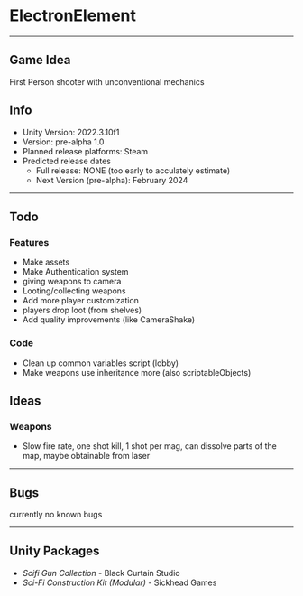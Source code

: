 # ElectronElement

---

## Game Idea
First Person shooter with unconventional mechanics

## Info
- Unity Version: 2022.3.10f1
- Version: pre-alpha 1.0
- Planned release platforms: Steam
- Predicted release dates
    - Full release: NONE (too early to acculately estimate)
    - Next Version (pre-alpha): February 2024

---

## Todo
### Features
- Make assets
- Make Authentication system
- giving weapons to camera
- Looting/collecting weapons
- Add more player customization
- players drop loot (from shelves)
- Add quality improvements (like CameraShake)
### Code
- Clean up common variables script (lobby)
- Make weapons use inheritance more (also scriptableObjects)

## Ideas
### Weapons
- Slow fire rate, one shot kill, 1 shot per mag, can dissolve parts of the map, maybe obtainable from laser

---

## Bugs
currently no known bugs

---

## Unity Packages
- *Scifi Gun Collection* - Black Curtain Studio
- *Sci-Fi Construction Kit (Modular)* - Sickhead Games